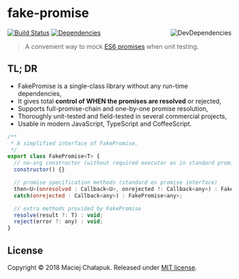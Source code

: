 # fake-promise

[<img src="https://travis-ci.org/mchalapuk/fake-promise.svg?branch=master" alt="Build Status" />][travis-status]
[<img src="https://david-dm.org/mchalapuk/fake-promise/status.svg" alt="Dependencies">][david-status]
[<img src="https://david-dm.org/mchalapuk/fake-promise/dev-status.svg" alt="DevDependencies" align="right" />][david-status-dev]

[travis-status]: https://travis-ci.org/mchalapuk/fake-promise
[david-status]: https://david-dm.org/mchalapuk/fake-promise
[david-status-dev]: https://david-dm.org/mchalapuk/fake-promise?type=dev

> A convenient way to mock [ES6 promises][mdn-promise] when unit testing.

[mdn-promise]: https://developer.mozilla.org/en-US/docs/Web/JavaScript/Reference/Global_Objects/Promise

## TL; DR

* FakePromise is a single-class library without any run-time dependencies,
* It gives total **control of WHEN the promises are resolved** or rejected,
* Supports full-promise-chain and one-by-one promise resolution,
* Thoroughly unit-tested and field-tested in several commercial projects,
* Usable in modern JavaScript, TypeScript and CoffeeScript.

```javascript
/**
 * A simplified interface of FakePromise.
 */
export class FakePromise<T> {
  // no-arg constructor (without required executor as in standard promise)
  constructor() {}

  // promise specification methods (standard es promise interface)
  then<U>(onresolved : Callback<U>, onrejected ?: Callback<any>) : FakePromise<U>;
  catch(onrejected : Callback<any>) : FakePromise<any>;

  // extra methods provided by FakePromise
  resolve(result ?: T) : void;
  reject(error ?: any) : void;
}
```

## License

Copyright &copy; 2018 Maciej Chałapuk. Released under [MIT license](LICENSE).

